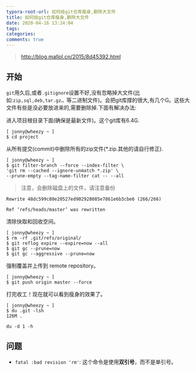 ```yaml
---
typora-root-url: 如何给git仓库瘦身,删除大文件
title: 如何给git仓库瘦身,删除大文件
date: 2020-04-16 13:24:04
tags:
categories: 
comments: true
---
```




> http://blog.mallol.cn/2015/8d45392.html

## 开始

`git`用久后,或者`.gitignore`设置不好,没有忽略掉大文件(比如:`zip,sql,deb,tar.gz… `等二进制文件)。会把git库撑的很大,有几个G。这些大文件有些是没必要放进来的,需要删除掉.下面有解决办法:

<!--more-->

进入项目根目录下面(确保是最新文件)。这个git库有6.4G.

```
[ jonny@wheezy ~ ]
$ cd project
```

从所有提交(commit)中删除所有的zip文件(*.zip.其他的请自行修正).

```
[ jonny@wheezy ~ ]
$ git filter-branch --force --index-filter \
'git rm --cached --ignore-unmatch *.zip' \
--prune-empty --tag-name-filter cat -- --all
```

> 注意，会删除磁盘上的文件，请注意备份

`Rewrite 48dc599c80e20527ed902928085e7861e6b3cbe6 (266/266)`

`Ref ‘refs/heads/master’ was rewritten`

清除快取和回收空间。

```
[ jonny@wheezy ~ ]
$ rm -rf .git/refs/original/ 
$ git reflog expire --expire=now --all
$ git gc --prune=now
$ git gc --aggressive --prune=now
```

强制覆盖并上传到 remote repository。

```
[ jonny@wheezy ~ ]
$ git push origin master --force
```

打完收工！现在就可以看到瘦身的效果了。

```
[ jonny@wheezy ~ ]
$ du .git -lsh 
126M .
```

`du -d 1 -h`

## 问题

* `fatal :bad revision 'rm'`: 这个命令是使用**双引号**，而不是单引号。